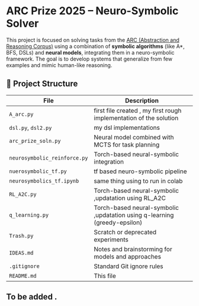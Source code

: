 # ARC Prize 2025 – Neuro-Symbolic Solver

This project is focused on solving tasks from the [ARC (Abstraction and Reasoning Corpus)](https://github.com/fchollet/ARC) using a combination of **symbolic algorithms** (like A*, BFS, DSLs) and **neural models**, integrating them in a neuro-symbolic framework. The goal is to develop systems that generalize from few examples and mimic human-like reasoning.


## 🧠 Project Structure

| File | Description |
|------|-------------|
| `A_arc.py` | first file created , my first rough implementation of the solution  |
| `dsl.py`, `dsl2.py` | my dsl implementations |
| `arc_prize_soln.py`| Neural model combined with MCTS for task planning |
| `neurosymbolic_reinforce.py` | Torch-based neural-symbolic integration |
| `nuerosymbolic_tf.py` | tf based neuro-symbolic pipeline |
| `neurosymbolics_tf.ipynb` | same thing using to run in colab  |
| `RL_A2C.py` | Torch-based neural-symbolic ,updatation using RL_A2C |
| `q_learning.py` | Torch-based neural-symbolic ,updatation using q-learning (greedy-epsilon) |
| `Trash.py` | Scratch or deprecated experiments |
| `IDEAS.md` | Notes and brainstorming for models and approaches |
| `.gitignore` | Standard Git ignore rules |
| `README.md` | This file |







**To be added .**
---

